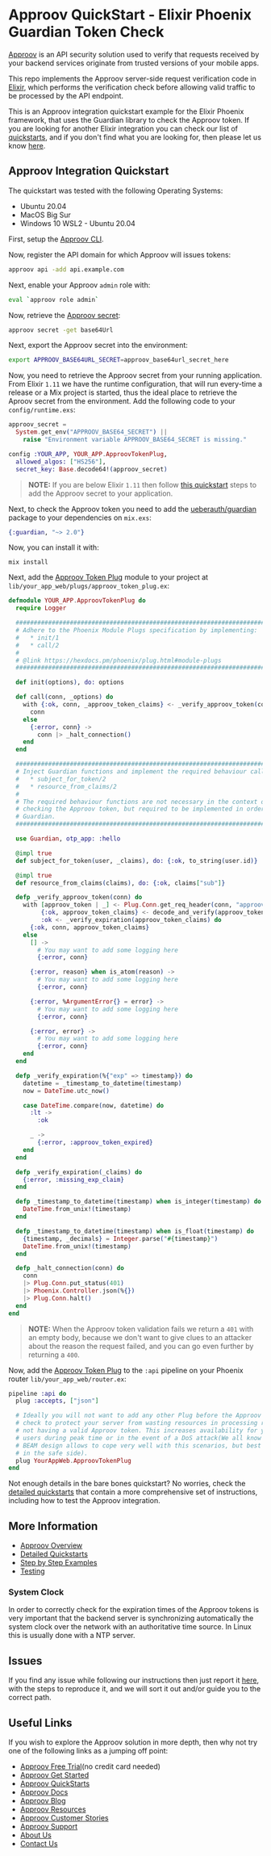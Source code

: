 # Approov QuickStart - Elixir Phoenix Guardian Token Check

[Approov](https://approov.io) is an API security solution used to verify that requests received by your backend services originate from trusted versions of your mobile apps.

This repo implements the Approov server-side request verification code in [Elixir](https://elixir-lang.org/), which performs the verification check before allowing valid traffic to be processed by the API endpoint.

This is an Approov integration quickstart example for the Elixir Phoenix framework, that uses the Guardian library to check the Approov token. If you are looking for another Elixir integration you can check our list of [quickstarts](https://approov.io/docs/latest/approov-integration-examples/backend-api/), and if you don't find what you are looking for, then please let us know [here](https://approov.io/contact).



## Approov Integration Quickstart

The quickstart was tested with the following Operating Systems:

* Ubuntu 20.04
* MacOS Big Sur
* Windows 10 WSL2 - Ubuntu 20.04

First, setup the [Approov CLI](https://approov.io/docs/latest/approov-installation/index.html#initializing-the-approov-cli).

Now, register the API domain for which Approov will issues tokens:

```bash
approov api -add api.example.com
```

Next, enable your Approov `admin` role with:

```bash
eval `approov role admin`
````

Now, retrieve the [Approov secret](https://approov.io/docs/latest/approov-usage-documentation/#account-secret-key-export):

```bash
approov secret -get base64Url
```

Next, export the Approov secret into the environment:

```bash
export APPROOV_BASE64URL_SECRET=approov_base64url_secret_here
```

Now, you need to retrieve the Approov secret from your running application. From Elixir `1.11` we have the runtime configuration, that will run every-time a release or a Mix project is started, thus the ideal place to retrieve the Aproov secret from the environment. Add the following code to your `config/runtime.exs`:

```elixir
approov_secret =
  System.get_env("APPROOV_BASE64_SECRET") ||
    raise "Environment variable APPROOV_BASE64_SECRET is missing."

config :YOUR_APP, YOUR_APP.ApproovTokenPlug,
  allowed_algos: ["HS256"],
  secret_key: Base.decode64!(approov_secret)
```

> **NOTE:** If you are below Elixir `1.11` then follow [this quickstart](/docs/APPROOV_TOKEN_QUICKSTART.md#approov-secret) steps to add the Approov secret to your application.

Next, to check the Approov token you need to add the [ueberauth/guardian](https://github.com/ueberauth/guardian) package to your dependencies on `mix.exs`:

```elixir
{:guardian, "~> 2.0"}
```

Now, you can install it with:

```
mix install
```

Next, add the [Approov Token Plug](/src/approov-protected-server/token-check/hello/lib/hello_web/plugs/approov_token_plug.ex) module to your project at `lib/your_app_web/plugs/approov_token_plug.ex`:

```elixir
defmodule YOUR_APP.ApproovTokenPlug do
  require Logger

  ##############################################################################
  # Adhere to the Phoenix Module Plugs specification by implementing:
  #   * init/1
  #   * call/2
  #
  # @link https://hexdocs.pm/phoenix/plug.html#module-plugs
  ##############################################################################

  def init(options), do: options

  def call(conn, _options) do
    with {:ok, conn, _approov_token_claims} <- _verify_approov_token(conn) do
      conn
    else
      {:error, conn} ->
        conn |> _halt_connection()
    end
  end

  ##############################################################################
  # Inject Guardian functions and implement the required behaviour callbacks:
  #   * subject_for_token/2
  #   * resource_from_claims/2
  #
  # The required behaviour functions are not necessary in the context of
  # checking the Approov token, but required to be implemented in order to use
  # Guardian.
  ##############################################################################

  use Guardian, otp_app: :hello

  @impl true
  def subject_for_token(user, _claims), do: {:ok, to_string(user.id)}

  @impl true
  def resource_from_claims(claims), do: {:ok, claims["sub"]}

  defp _verify_approov_token(conn) do
    with [approov_token | _] <- Plug.Conn.get_req_header(conn, "approov-token"),
         {:ok, approov_token_claims} <- decode_and_verify(approov_token),
         :ok <- _verify_expiration(approov_token_claims) do
      {:ok, conn, approov_token_claims}
    else
      [] ->
        # You may want to add some logging here
        {:error, conn}

      {:error, reason} when is_atom(reason) ->
        # You may want to add some logging here
        {:error, conn}

      {:error, %ArgumentError{} = error} ->
        # You may want to add some logging here
        {:error, conn}

      {:error, error} ->
        # You may want to add some logging here
        {:error, conn}
    end
  end

  defp _verify_expiration(%{"exp" => timestamp}) do
    datetime = _timestamp_to_datetime(timestamp)
    now = DateTime.utc_now()

    case DateTime.compare(now, datetime) do
      :lt ->
        :ok

      _ ->
        {:error, :approov_token_expired}
    end
  end

  defp _verify_expiration(_claims) do
    {:error, :missing_exp_claim}
  end

  defp _timestamp_to_datetime(timestamp) when is_integer(timestamp) do
    DateTime.from_unix!(timestamp)
  end

  defp _timestamp_to_datetime(timestamp) when is_float(timestamp) do
    {timestamp, _decimals} = Integer.parse("#{timestamp}")
    DateTime.from_unix!(timestamp)
  end

  defp _halt_connection(conn) do
    conn
    |> Plug.Conn.put_status(401)
    |> Phoenix.Controller.json(%{})
    |> Plug.Conn.halt()
  end
end
```

> **NOTE:** When the Approov token validation fails we return a `401` with an empty body, because we don't want to give clues to an attacker about the reason the request failed, and you can go even further by returning a `400`.

Now, add the [Approov Token Plug](/src/approov-protected-server/token-check/hello/lib/hello_web/plugs/approov_token_plug.ex) to the `:api` pipeline on your Phoenix router `lib/your_app_web/router.ex`:

```elixir
pipeline :api do
  plug :accepts, ["json"]

  # Ideally you will not want to add any other Plug before the Approov Token
  # check to protect your server from wasting resources in processing requests
  # not having a valid Approov token. This increases availability for your
  # users during peak time or in the event of a DoS attack(We all know the
  # BEAM design allows to cope very well with this scenarios, but best to play
  # in the safe side).
  plug YourAppWeb.ApproovTokenPlug
end
```

Not enough details in the bare bones quickstart? No worries, check the [detailed quickstarts](QUICKSTARTS.md) that contain a more comprehensive set of instructions, including how to test the Approov integration.


## More Information

* [Approov Overview](OVERVIEW.md)
* [Detailed Quickstarts](QUICKSTARTS.md)
* [Step by Step Examples](EXAMPLES.md)
* [Testing](TESTING.md)

### System Clock

In order to correctly check for the expiration times of the Approov tokens is very important that the backend server is synchronizing automatically the system clock over the network with an authoritative time source. In Linux this is usually done with a NTP server.


## Issues

If you find any issue while following our instructions then just report it [here](https://github.com/approov/quickstart-elixir-phoenix-guardian-token-check/issues), with the steps to reproduce it, and we will sort it out and/or guide you to the correct path.


## Useful Links

If you wish to explore the Approov solution in more depth, then why not try one of the following links as a jumping off point:

* [Approov Free Trial](https://approov.io/signup)(no credit card needed)
* [Approov Get Started](https://approov.io/product/demo)
* [Approov QuickStarts](https://approov.io/docs/latest/approov-integration-examples/)
* [Approov Docs](https://approov.io/docs)
* [Approov Blog](https://approov.io/blog/)
* [Approov Resources](https://approov.io/resource/)
* [Approov Customer Stories](https://approov.io/customer)
* [Approov Support](https://approov.io/contact)
* [About Us](https://approov.io/company)
* [Contact Us](https://approov.io/contact)
